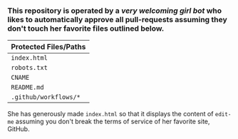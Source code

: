 ### This repository is operated by a *very welcoming girl **bot*** who likes to automatically approve all pull-requests assuming they don't touch her favorite files outlined below.

| Protected Files/Paths      |
|----------------------------|
| `index.html`               |
| `robots.txt`               |
| `CNAME`                    |
| `README.md`                |
| `.github/workflows/*`      |

She has generously made `index.html` so that it displays the content of `edit-me` assuming you don't break the terms of service of her favorite site, GitHub.
